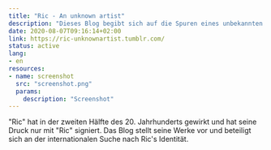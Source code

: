 ```yaml
---
title: "Ric - An unknown artist"
description: "Dieses Blog begibt sich auf die Spuren eines unbekannten Künstlers - Ric"
date: 2020-08-07T09:16:14+02:00
link: https://ric-unknownartist.tumblr.com/
status: active
lang:
- en
resources:
- name: screenshot
  src: "screenshot.png"
  params:
    description: "Screenshot"
---
```

"Ric" hat in der zweiten Hälfte des 20. Jahrhunderts gewirkt und hat seine Druck nur mit "Ric" signiert. Das Blog stellt seine Werke vor und beteiligt sich an der internationalen Suche nach Ric's Identität.
